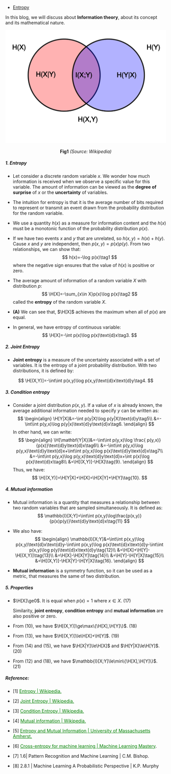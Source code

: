 * [Entropy](#entropy)

In this blog, we will discuss about **Information theory**, about its concept and its mathematical nature. 

<p>
    <p>
    <img src='https://raw.githubusercontent.com/khoatranrb/Img4Md/master/B/MLPR8/it.png'>
    <center><b>Fig1</b> <i>(Source: Wikipedia)</i></center>
</p>
</p>






##### **1. Entropy**

* Let consider a discrete random variable $x$. We wonder how much information is received when we observe a specific value for this variable. The amount of information can be viewed as the **degree of surprise** of $x$ or the **uncertainty** of variables.

* The intuition for entropy is that it is the average number of bits  required to represent or transmit an event drawn from the probability  distribution for the random variable.

* We use a quantity $h(x)$ as a measure for information content and the $h(x)$ must be a monotonic function of the probability distribution $p(x)$.

* If we have two events $x$ and $y$ that are unrelated, so $h(x,y)=h(x)+h(y)$. Cause $x$ and $y$ are independent, then $p(x,y)=p(x)p(y)$. From two relationships, we can show that:
  $$
  h(x)=-\log p(x)\tag1
  $$
  where the negative sign ensures that the value of $h(x)$ is positive or zero.

* The average amount of information of a random variable $X$ with distribution $p$:
  $$
  \H[X]=-\sum_{x\in X}p(x)\log p(x)\tag2
  $$
  called the **entropy** of the random variable $X$.

* **(A)** We can see that, $\H[X]$ achieves the maximum when all of $p(x)$ are equal.

* In general, we have entropy of continuous variable:
  $$
  \H[X]=-\int p(x)\log p(x)\text{d}x\tag3.
  $$

##### **2. Joint Entropy**

* **Joint entropy** is a measure of the uncertainty associated with a set of variables. It is the entropy of a joint probability distribution. With two distributions, it is defined by:

$$
\H[(X,Y)]=-\int\int p(x,y)\log p(x,y)\text{d}x\text{d}y\tag4.
$$



##### **3. Condition entropy**

* Consider a joint distribution $p(x,y)$. If a value of $x$ is already known, the average additional information needed to specify $y$ can be written as:
  $$
  \begin{align}
  \H[Y|X]&=-\int p(y|X)\log p(y|X)\text{d}y\tag5\\
  &=-\int\int p(y,x)\log p(y|x)\text{d}y\text{d}x\tag6.
  \end{align}
  $$
  In other hand, we can write:
  $$
  \begin{align}
  \H[\mathbf{Y|X}]&=-\int\int p(y,x)\log \frac{ p(y,x)}{p(x)}\text{d}y\text{d}x\tag6\\
  &=-\int\int p(y,x)\log p(y,x)\text{d}y\text{d}x+\int\int p(y,x)\log p(x)\text{d}y\text{d}x\tag7\\
  &=-\int\int p(y,x)\log p(y,x)\text{d}y\text{d}x+\int p(x)\log p(x)\text{d}x\tag8\\
  &=\H[(X,Y)]-\H[X]\tag{9}.
  \end{align}
  $$
  Thus, we have:
  $$
  \H[(X,Y)]=\H[Y|X]+\H[X]=\H[X|Y]+\H[Y]\tag{10}.
  $$



##### **4. Mutual information**

* Mutual  information  is  a  quantity  that  measures  a  relationship  between  two random variables that are sampled simultaneously. It is  defined as:
  $$
  \mathbb{I}[X;Y]=\int\int p(x,y)\log\frac{p(x,y)}{p(x)p(y)}\text{d}y\text{d}x\tag{11}
  $$

* We also have:
  $$
  \begin{align}
  \mathbb{I}[X;Y]&=\int\int p(x,y)\log p(x,y)\text{d}x\text{d}y-\int\int p(x,y)\log p(x)\text{d}x\text{d}y-\int\int p(x,y)\log p(y)\text{d}x\text{d}y\tag{12}\\
  &=\H[X]+\H[Y]-\H[(X,Y)]\tag{13}\\
  &=\H[X]-\H[X|Y]\tag{14}\\
  &=\H[Y]-\H[Y|X]\tag{15}\\
  &=\H[(X,Y)]-\H[X|Y]-\H[Y|X]\tag{16}.
  \end{align}
  $$

* **Mutual information** is a symmetry function, so it can be used as a metric, that measures the same of two distribution.

##### **5. Properties**

* $\H[X]\ge0$. It is equal when $p(x)=1$ where $x\in X$. $(17)$

  Similarity, **joint entropy**, **condition entropy** and **mutual information** are also positive or zero.

* From $(10)$, we have $\H[(X,Y)]\ge\max\{\H[X],\H[Y]\}$. $(18)$

* From $(13)$, we have $\H[(X,Y)]\le\H[X]+\H[Y]$. $(19)$

* From $(14)$ and $(15)$, we have $\H[X|Y]\le\H[X]$ and $\H[Y|X]\le\H[Y]$. $(20)$

* From $(12)$ and $(18)$, we have $\mathbb{I}[X;Y]\le\min\{\H[X],\H[Y]\}$. $(21)$

##### **Reference:**

* [1] <a href='https://en.wikipedia.org/wiki/Entropy' style='color:green'>Entropy | Wikipedia.</a>

* [2] <a href='https://en.wikipedia.org/wiki/Joint_entropy' style='color:green'>Joint Entropy | Wikipedia.</a>

* [3] <a href='https://en.wikipedia.org/wiki/Conditional_entropy' style='color:green'>Condition Entropy | Wikipedia.</a>

* [4] <a href='https://en.wikipedia.org/wiki/Mutual_information' style='color:green'>Mutual information | Wikipedia.</a>

* [5] <a href=' https://people.cs.umass.edu/~elm/Teaching/Docs/mutInf.pdf' style='color:green'>Entropy and Mutual Information | University of Massachusetts Amherst.</a>

* [6] <a href='https://machinelearningmastery.com/cross-entropy-for-machine-learning/' style="color:green">Cross-entropy for machine learning | Machine Learning Mastery</a>.

* [7] 1.6| Pattern Recognition and Machine Learning | C.M. Bishop.

* [8] 2.8.1 | Machine Learning A Probabilistic Perspective | K.P. Murphy

  

